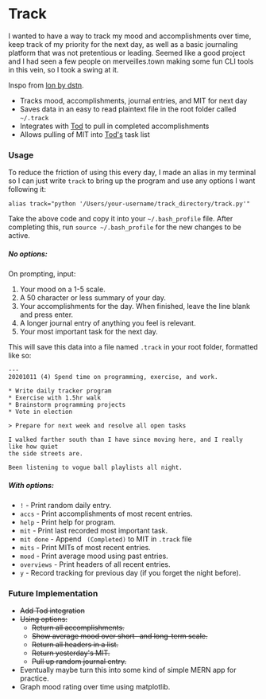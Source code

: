 # Track

I wanted to have a way to track my mood and accomplishments over time, keep track of my priority for the next day, as well as a basic journaling platform that was not pretentious or leading. Seemed like a good project and I had seen a few people on merveilles.town making some fun CLI tools in this vein, so I took a swing at it.

Inspo from [lon by dstn](https://github.com/0xdstn/lon).

* Tracks mood, accomplishments, journal entries, and MIT for next day
* Saves data in an easy to read plaintext file in the root folder called `~/.track`
* Integrates with [Tod](https://github.com/milofultz/tod) to pull in completed accomplishments
* Allows pulling of MIT into [Tod's](https://github.com/milofultz/tod) task list

### Usage

To reduce the friction of using this every day, I made an alias in my terminal so I can just write `track` to bring up the program and use any options I want following it:

`alias track="python '/Users/your-username/track_directory/track.py'"`

Take the above code and copy it into your `~/.bash_profile` file. After completing this, run `source ~/.bash_profile` for the new changes to be active.

##### No options:

On prompting, input:

1. Your mood on a 1-5 scale.
1. A 50 character or less summary of your day.
1. Your accomplishments for the day. When finished, leave the line blank and press enter.
1. A longer journal entry of anything you feel is relevant.
1. Your most important task for the next day.

This will save this data into a file named `.track` in your root folder, formatted like so:

```
---
20201011 (4) Spend time on programming, exercise, and work.

* Write daily tracker program
* Exercise with 1.5hr walk
* Brainstorm programming projects
* Vote in election

> Prepare for next week and resolve all open tasks

I walked farther south than I have since moving here, and I really like how quiet
the side streets are.

Been listening to vogue ball playlists all night.

```

##### With options:

* `!` - Print random daily entry.
* `accs` - Print accomplishments of most recent entries.
* `help` - Print help for program.
* `mit` - Print last recorded most important task.
* `mit done` - Append ` (Completed)` to MIT in `.track` file
* `mits` - Print MITs of most recent entries.
* `mood` - Print average mood using past entries.
* `overviews` - Print headers of all recent entries.
* `y` - Record tracking for previous day (if you forget the night before). 

### Future Implementation

* ~~Add Tod integration~~
* ~~Using options:~~
    * ~~Return all accomplishments.~~
    * ~~Show average mood over short- and long-term scale.~~
    * ~~Return all headers in a list.~~
    * ~~Return yesterday's MIT.~~
    * ~~Pull up random journal entry.~~
* Eventually maybe turn this into some kind of simple MERN app for practice.
* Graph mood rating over time using matplotlib.
